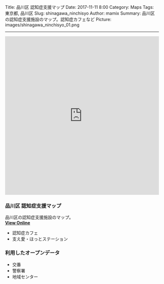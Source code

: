Title: 品川区 認知症支援マップ
Date: 2017-11-11 8:00
Category: Maps
Tags: 東京都, 品川区
Slug: shinagawa_ninchisyo
Author: mamix
Summary: 品川区の認知症支援施設のマップ。認知症カフェなど
Picture: images/shinagawa_ninchisyo_01.png

---


<iframe width="100%" height="520" frameborder="0" src="https://mamix1116.carto.com/builder/dc784a86-a550-45de-9c62-5963bd39072f/embed" allowfullscreen webkitallowfullscreen mozallowfullscreen oallowfullscreen msallowfullscreen></iframe>

### 品川区 認知症支援マップ
品川区の認知症支援施設のマップ。  
**[View Online](https://mamix1116.carto.com/builder/dc784a86-a550-45de-9c62-5963bd39072f/embed)**

- 認知症カフェ
- 支え愛・ほっとステーション


### 利用したオープンデータ
- 交番
- 警察署
- 地域センター
